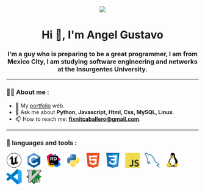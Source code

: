 <div id="header" align="center">
  <img src="https://media.giphy.com/media/qgQUggAC3Pfv687qPC/giphy.gif" width="200"/>
  <h1 align="center">Hi 👋, I'm Angel Gustavo</h1>
  <h3 align="center">I'm a guy who is preparing to be a great programmer, I am from Mexico City, I am studying software engineering and networks at the Insurgentes University.</h3>
</div>

---

### 👩‍💻 About me :

- 💼 My [portfolio](https://f-i-x-n-i-t.github.io/portfolio/) web.
- 💬 Ask me about **Python, Javascript, Html, Css, MySQL, Linux**.
- 📫 How to reach me: **fixnitcaballero@gmail.com**.

---

### 🔨 languages and tools :

<div align="left">
  <div>
    <img src="https://github.com/devicons/devicon/blob/master/icons/unrealengine/unrealengine-original.svg" width="40" height="40"/> &nbsp;
    <img src="https://github.com/devicons/devicon/blob/master/icons/c/c-original.svg" width="40" height="40"/> &nbsp;
    <img src="https://github.com/devicons/devicon/blob/master/icons/rider/rider-original.svg" width="40" height="40"/> &nbsp;
    <img src="https://github.com/devicons/devicon/blob/master/icons/python/python-original.svg" width="40" height="40"/> &nbsp;
    <img src="https://github.com/devicons/devicon/blob/master/icons/html5/html5-original.svg" width="40" height="40"/> &nbsp;
    <img src="https://github.com/devicons/devicon/blob/master/icons/css3/css3-original.svg" width="40" height="40"/> &nbsp;
    <img src="https://github.com/devicons/devicon/blob/master/icons/javascript/javascript-original.svg" width="40" height="40"/> &nbsp;
    <img src="https://github.com/devicons/devicon/blob/master/icons/mysql/mysql-original.svg" width="40" height="40"/> &nbsp;
    <img src="https://github.com/devicons/devicon/blob/master/icons/linux/linux-original.svg" width="40" height="40"/> &nbsp;
    <img src="https://github.com/devicons/devicon/blob/master/icons/vscode/vscode-original.svg" width="40" height="40"/> &nbsp;
    <img src="https://github.com/devicons/devicon/blob/master/icons/vim/vim-original.svg" width="40" height="40"/>
  </div>
</div>

<!--
**F-I-X-N-I-T/F-I-X-N-I-T** is a ✨ _special_ ✨ repository because its `README.md` (this file) appears on your GitHub profile.

Here are some ideas to get you started:

- 🔭 I’m currently working on ...
- 🌱 I’m currently learning ...
- 👯 I’m looking to collaborate on ...
- 🤔 I’m looking for help with ...
- 💬 Ask me about ...
- 📫 How to reach me: ...
- 😄 Pronouns: ...
- ⚡ Fun fact: ...

<div>
  <img src="" width="40" height="40"/>
</div>

-->
